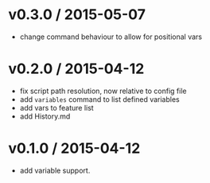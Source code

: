 
v0.3.0 / 2015-05-07
===================

  * change command behaviour to allow for positional vars

v0.2.0 / 2015-04-12
===================

  * fix script path resolution, now relative to config file
  * add `variables` command to list defined variables
  * add vars to feature list
  * add History.md

v0.1.0 / 2015-04-12
===================

  * add variable support.
